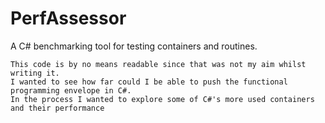 # PerfAssessor
A C# benchmarking tool for testing containers and routines.

	This code is by no means readable since that was not my aim whilst writing it.
	I wanted to see how far could I be able to push the functional programming envelope in C#.
	In the process I wanted to explore some of C#'s more used containers and their performance
